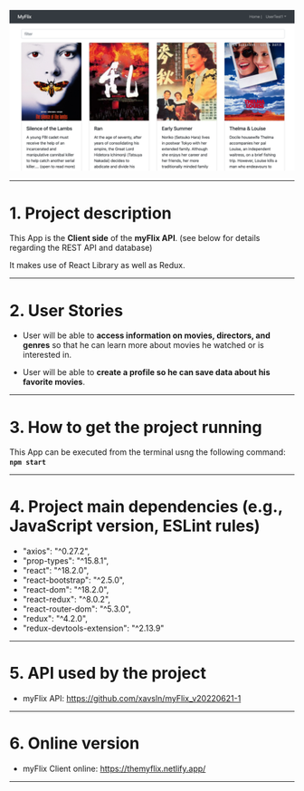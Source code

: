 ![My Image](src/images/main-page_image.png)

---

# 1. Project description

This App is the **Client side** of the **myFlix API**. (see below for details regarding the REST API and database)

It makes use of React Library as well as Redux.

---

# 2. User Stories

- User will be able to **access information on movies, directors, and genres** so that he
  can learn more about movies he watched or is interested in.

- User will be able to **create a profile so he can save data about his favorite movies**.

---

# 3. How to get the project running

This App can be executed from the terminal usng the following command: **`npm start`**

---

# 4. Project main dependencies (e.g., JavaScript version, ESLint rules)

- "axios": "^0.27.2",
- "prop-types": "^15.8.1",
- "react": "^18.2.0",
- "react-bootstrap": "^2.5.0",
- "react-dom": "^18.2.0",
- "react-redux": "^8.0.2",
- "react-router-dom": "^5.3.0",
- "redux": "^4.2.0",
- "redux-devtools-extension": "^2.13.9"

---

# 5. API used by the project

- myFlix API: https://github.com/xavsln/myFlix_v20220621-1

---

# 6. Online version

- myFlix Client online: https://themyflix.netlify.app/

---
